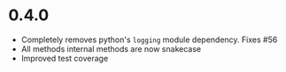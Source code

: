 # 0.4.0

* Completely removes python's `logging` module dependency. Fixes #56 
* All methods internal methods are now snakecase
* Improved test coverage